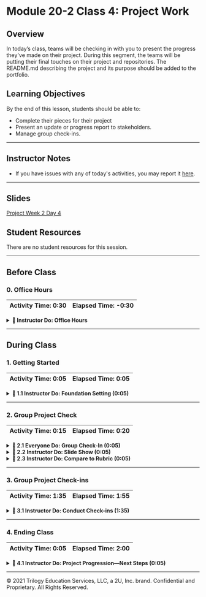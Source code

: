 # Module 20-2 Class 4: Project Work 

## Overview

In today’s class, teams will be checking in with you to present the progress they've made on their project. During this segment, the teams will be putting their final touches on their project and repositories. The README.md describing the project and its purpose should be added to the portfolio.

## Learning Objectives

By the end of this lesson, students should be able to:

* Complete their pieces for their project
* Present an update or progress report to stakeholders.
* Manage group check-ins.

- - -

## Instructor Notes

* If you have issues with any of today's activities, you may report it [here](http://tiny.cc/BootCampFeedback).

- - -

## Slides

[Project Week 2 Day 4](https://docs.google.com/presentation/d/11x7MBC0zL_eHQU99IqNACFB9973YD3pcw0dXoTmzcaw/edit?usp=sharing)

## Student Resources

There are no student resources for this session.

- - - 

## Before Class

### 0. Office Hours

| Activity Time: 0:30       |  Elapsed Time:     -0:30  |
|---------------------------|---------------------------|

<details>
  <summary><strong>📣  Instructor Do: Office Hours</strong></summary>

* Encourage students to take full advantage of office hours by reminding them that this is their time to ask questions and get assistance from instructional staff with their final project.

* Expect that students may ask for assistance with the following:

  * Transforming or loading data for the database 
  * Integrating the database with the project
  * Setting up a Free Tier account in AWS
  * Streamlining the final dashboard for the presentation
  * Debugging
  * Help with computer issues  

</details>



- - - 

## During Class

### 1. Getting Started

| Activity Time:       0:05 |  Elapsed Time:      0:05  |
|---------------------------|---------------------------|

<details>
  <summary><strong>📣 1.1 Instructor Do: Foundation Setting (0:05)</strong></summary>

* Welcome students to class.

* Direct students to post individual questions in the Zoom chat to be addressed by you and your TAs at the end of class.

* Open the slideshow and use slides 1- 8 to walk through the foundation setting with your class.

* **This Week - Final Project:** At the start of today’s class, all teams should be prepared to present the progress of their final project. 

* **Today's Objectives:** Now, outline the concepts covered in today's lesson. 

</details>



- - - 

### 2. Group Project Check

| Activity Time:       0:15 |  Elapsed Time:      0:20  |
|---------------------------|---------------------------|

<details>
  <summary><strong>🎉  2.1 Everyone Do: Group Check-In (0:05)</strong></summary>

* You can use slide 9 to begin the poll. 

* Open the [Zoom Polling](https://support.zoom.us/hc/en-us/articles/213756303-Polling-for-Meetings) feature or a [Poll Everywhere](http://www.polleverywhere.com), then launch a poll of the class to identify areas that students would like to review from this project week.

* Poll Text:
* How are you feeling about the current state of your project?

  * It's ready for the next stage!
  * I'm a little stressed, but the project will be ready for the next stage in time.
  * One or two members are behind. I'm a little worried.
  * We are all behind on our parts. I'm really worried. Help!

* Use the results to gauge how the groups are feeling and keep the results in mind during check-ins.

</details>

<details>
    <summary><strong> 📣 2.2 Instructor Do: Slide Show (0:05)</strong></summary>

* Open [slides](https://docs.google.com/presentation/d/1G1xm-_3oQjczvEYKkWn4CQ9w3uIGFWbaQVvRMpT5Snw/edit?usp=sharing) 10 - 13, point out the following: 

  * Using **slide 10**, explain that by this point, students should have the steps on this slide completed; if they do not, they need to get up to speed as soon as possible, or they’ll risk following too far behind schedule.

  * Using **slide 11**, remind the students that they may need to help other team members to prevent the project from falling behind schedule. Be sure to reiterate that communication among team members is vital to the completion of the project.

  * Using **slide 12**, explain that today is for project work, but it is also a good chance to get assistance if they are having issues. The instructional team will also check in with the groups to  have them show their progress up to this point.

  * Using **slide 13**, explain that when a member of the instructional staff approaches the group, they should be ready to discuss or show the progress they have made up to this point. This should be in the form of code (on GitHub), Google slides, or a storyboard that they would show to a shareholder. The groups should be prepared to discuss their machine learning model, their database and its relationships, their dashboard, and where they should be next week.

</details>

<details>
    <summary><strong> 📣 2.3 Instructor Do: Compare to Rubric (0:05)</strong></summary>

* Use slide 14 to point out the categories that will be graded for this section as shown in Canvas. 

* One way to help teams stay on track is to compare their work progress to the second segment's rubric. Understanding how close they are to each deliverable will tell you a few things.

* First, if they aren't meeting any milestones, it could be an indicator that they're lost or stuck. Alternatively, it could also mean that they aren't very efficient with their time. This is a great opportunity to help realign strategies and goals as needed.

* Click [here](Resources/Segment_2_rubric.pdf) to view the rubric for the second segment.
</details>




- - -

### 3. Group Project Check-ins

| Activity Time:       1:35 |  Elapsed Time:      1:55  |
|---------------------------|---------------------------|

<details>
    <summary><strong> 📣 3.1 Instructor Do: Conduct Check-ins (1:35)</strong></summary>

* This week, you will be checking in on the progress teams have made so far. The teams should be in full flight on their projects, and they should be preparing for their deliverables. Be prepared for various challenges or roadblocks that each member may have.

* Create breakout rooms for each team, have them continue working on their project, and have them get ready to deliver their content for this segment. Make sure they are ready to address any problems they are having. If a team is not currently checking in with you, they should be focusing on their project goals for this segment.

* **Note**: The following times are only recommendations for each team's check-in (a total of 15 minutes per team). Based on the size of your cohort, you may need to adjust the timing so every group gets some assistance.

* Begin the check-in by encouraging the team to talk you through the progress they have made up to this point. They should have a draft of a presentation ready. As they are presenting, consider the following questions:

* Does the GitHub repo have a README.md with a description?
  * Does each team member have a branch, and has each branch been used?
  * Is there code to show that EDA was performed?
* Does the machine learning model contain the following?
  * Preprocessing steps and feature selection
  * Data split into training and testing sets
* What are the limitations of the machine learning model?
* Does the database contain the following?
  * Integration with the project
  * At least two tables
  * An ERD relationship
  * A join and a connection string
* Does the storyboard describe the tools used and does it contain interactive elements?

</details>



- - -

### 4. Ending Class 

| Activity Time:       0:05 |  Elapsed Time:      2:00  |
|---------------------------|---------------------------|

<details>
  <summary><strong>📣  4.1 Instructor Do: Project Progression&mdash;Next Steps (0:05) </strong></summary>

* Before ending class, let the teams know where they should be on their project timeline. 

* For the next class, the students should be working on the following:
   * Making sure the project README.md has a conclusion and all the visualizations
   * Merging all PRs that are vital to the project
   * Completing all peer reviews and ensuring all code meets the guidelines (e.g., PEP8 for Python) and is clear, concise, and documented
   * Putting all the final touches on the dashboard and presentation

</details>



- - - 

© 2021 Trilogy Education Services, LLC, a 2U, Inc. brand.  Confidential and Proprietary.  All Rights Reserved.
